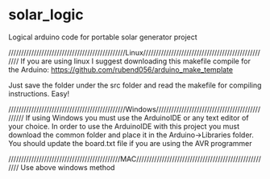 # solar_logic
Logical arduino code for portable solar generator project

//////////////////////////////////////////////Linux//////////////////////////////////////////////////
If you are using linux I suggest downloading this makefile compile for the Arduino:
https://github.com/rubend056/arduino_make_template 

Just save the folder under the src folder and read the makefile for compiling instructions. Easy!

//////////////////////////////////////////////Windows///////////////////////////////////////////////
If using Windows you must use the ArduinoIDE or any text editor of your choice.
In order to use the ArduinoIDE with this project you must download the common folder and place it 
in the Arduino->Libraries folder. You should update the board.txt file if you are using the AVR programmer

////////////////////////////////////////////MAC/////////////////////////////////////////////////////
Use above windows method
